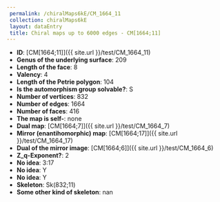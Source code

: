 ```yaml
--- 
 permalink: /chiralMaps6kE/CM_1664_11 
 collection: chiralMaps6kE
 layout: dataEntry
 title: Chiral maps up to 6000 edges - CM[1664;11]
---
```


- **ID**: [CM[1664;11]]({{ site.url }}/test/CM_1664_11)
- **Genus of the underlying surface**: 209
- **Length of the face**: 8
- **Valency**: 4
- **Length of the Petrie polygon**: 104
- **Is the automorphism group solvable?**: S
- **Number of vertices**: 832
- **Number of edges**: 1664
- **Number of faces**: 416
- **The map is self-**: none
- **Dual map**: [CM[1664;7]]({{ site.url }}/test/CM_1664_7)
- **Mirror (enantihomorphic) map**: [CM[1664;17]]({{ site.url }}/test/CM_1664_17)
- **Dual of the mirror image**: [CM[1664;6]]({{ site.url }}/test/CM_1664_6)
- **Z_q-Exponent?**: 2
- **No idea**:  3:17
- **No idea**: Y
- **No idea**: Y
- **Skeleton**: Sk(832;11)
- **Some other kind of skeleton**: nan
